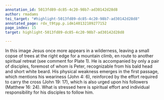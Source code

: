 ```yaml
---
annotation_id: 5013fd89-dc85-4c20-98b7-ad30142d28d8
author: rmadams
tei_target: "#highlight-5013fd89-dc85-4c20-98b7-ad30142d28d8"
annotated_page: rdx_t9tpp.p.idm140132109277152
page_index: 15
target: highlight-5013fd89-dc85-4c20-98b7-ad30142d28d8

---
```

In this image Jesus once more appears in a wilderness, leaving a small copse of trees at the right edge for a mountain climb, en route to another spiritual retreat (see comment for Plate 1). He is accompanied by only a pair of disciples, foremost of whom is Peter, recognizable from his bald head and short white beard.  His physical weakness emerges in the first passage, which mentions his weariness (John 4: 6), reinforced by the effort required to carry the cross (John 19: 17), which is also urged upon his followers (Matthew 16: 24).  What is stressed here is spiritual effort and individual responsibility for his disciples to follow him.